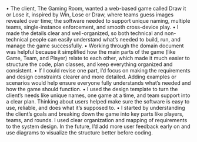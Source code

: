 • The client, The Gaming Room, wanted a web-based game called Draw it or Lose it, inspired by Win, Lose or Draw, where teams guess images revealed over time; the software needed to support unique naming, multiple teams, single-instance enforcement, and smooth cross-device play.
• I made the details clear and well-organized, so both technical and non-technical people can easily understand what’s needed to build, run, and manage the game successfully.
• Working through the domain document was helpful because it simplified how the main parts of the game (like Game, Team, and Player) relate to each other, which made it much easier to structure the code, plan classes, and keep everything organized and consistent.
• If I could revise one part, I’d focus on making the requirements and design constraints clearer and more detailed. Adding examples or scenarios would help ensure everyone fully understands what’s needed and how the game should function.
• I used the design template to turn the client’s needs like unique names, one game at a time, and team support into a clear plan. Thinking about users helped make sure the software is easy to use, reliable, and does what it’s supposed to.
• I started by understanding the client’s goals and breaking down the game into key parts like players, teams, and rounds. I used clear organization and mapping of requirements to the system design. In the future, I’d add more user feedback early on and use diagrams to visualize the structure better before coding.



